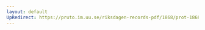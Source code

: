 ```yaml
---
layout: default
UpRedirect: https://pruto.im.uu.se/riksdagen-records-pdf/1868/prot-1868--fk--208/prot-1868--fk--208_003.pdf
---
```

